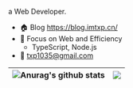 a Web Developer.

- 🏠 Blog https://blog.imtxp.cn/
- 🚀 Focus on Web and Efficiency
  - TypeScript, Node.js
- 📧 txp1035@gmail.com
 
 | <img align="center" src="https://github-readme-stats.vercel.app/api?username=txp1035&show_icons=true&include_all_commits=true&theme=default&hide_border=true&count_private=true" alt="Anurag's github stats" />| <img align="center" src="https://github-readme-stats.vercel.app/api/top-langs/?username=txp1035&layout=compact&theme=default&hide_border=true&hide=html" /> |
| ------------- | ------------- |


